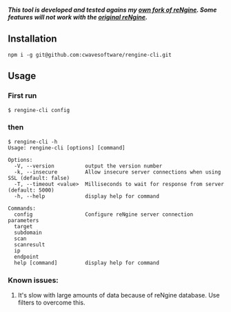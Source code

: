 <p align="center">
<img src=".github/banner.gif" alt=""/>
</p>

***This tool is developed and tested agains my [own fork of reNgine](http://github.com/cwavesoftware/rengine). Some features will not work with the [original reNgine](https://github.com/yogeshojha/rengine).***

## Installation
```
npm i -g git@github.com:cwavesoftware/rengine-cli.git
```

## Usage
### First run
```
$ rengine-cli config
```
### then
```
$ rengine-cli -h
Usage: rengine-cli [options] [command]

Options:
  -V, --version          output the version number
  -k, --insecure         Allow insecure server connections when using SSL (default: false)
  -T, --timeout <value>  Milliseconds to wait for response from server (default: 5000)
  -h, --help             display help for command

Commands:
  config                 Configure reNgine server connection parameters
  target
  subdomain
  scan
  scanresult
  ip
  endpoint
  help [command]         display help for command
```

### Known issues:
1. It's slow with large amounts of data because of reNgine database. Use filters to overcome this.